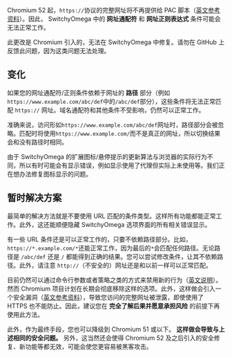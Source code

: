Chromium 52 起，`https://`协议的完整网址将不再提供给 PAC 脚本（[英文参考资料](https://bugs.chromium.org/p/chromium/issues/detail?id=619097)）。因此， SwitchyOmega 中的 **网址通配符** 和 **网址正则表达式** 条件可能会无法正常工作。

此更改是 Chromium 引入的，无法在 SwitchyOmega 中修复。请勿在 GitHub 上反馈此问题，因为这类问题无法处理。

变化
----

如果您的网址通配符/正则条件依赖于网址的 **路径** 部分（例如`https://www.example.com/abc/def`中的`/abc/def`部分），这些条件将无法正常匹配 `https://` 网址。域名通配符和其他条件不受影响，仍然可以正常工作。

准确来说，访问形如`https://www.example.com/abc/def`网址时，路径部分会被忽略。匹配时将使用`https://www.example.com/`而不是真正的网址，所以切换结果会和没有路径时相同。

由于 SwitchyOmega 的扩展图标/悬停提示的更新算法与浏览器的实际行为不同，所以有时可能会有显示错误，例如显示使用了代理但实际上未使用等。我们正在想办法修复图标显示的问题。

暂时解决方案
----------

最简单的解决方法就是不要使用 URL 匹配的条件类型。这样所有功能都能正常工作。此外，这还能顺便隐藏 SwitchyOmega 选项界面的所有相关错误显示。

有一些 URL 条件还是可以正常工作的，只要不依赖路径部分。比如，`https://*.example.com/*`还能正常工作，因为最后的`*`会匹配任何路径。无论路径是 `/abc/def` 还是 `/` 都能得到正确的结果。您可以尝试修改条件，让其不依赖路径。此外，请注意 `http://`（不安全的）网址还是和以前一样可以正常匹配。

目前仍然可以通过命令行参数或者策略之类的方式来禁用新的行为（[英文说明](https://bugs.chromium.org/p/chromium/issues/detail?id=619097#c4)）。然而 Chromium 项目计划在长期会彻底移除这样的选项。此外，这样做会引入一个安全漏洞（[英文参考资料](https://bugs.chromium.org/p/chromium/issues/detail?id=593759)），导致您访问的完整网址被泄露，即使使用了 HTTPS 也不能防止。因此，建议您在 **完全了解后果并愿意承担风险** 的前提下再使用此方法。

此外，作为最终手段，您也可以降级到 Chromium 51 或以下。 **这样做会导致与上述相同的安全问题。** 另外，这当然还会使得 Chromium 52 及之后引入的安全修复、新功能等都无效，可能会使您更容易被黑客攻击。